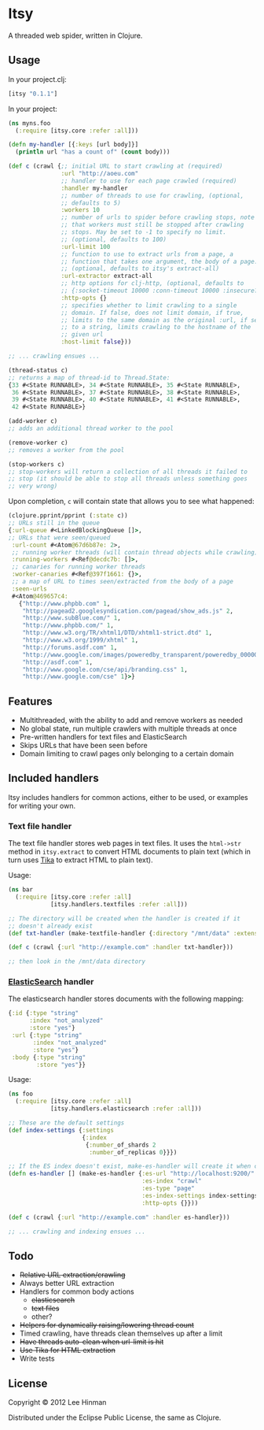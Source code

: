 # Itsy

A threaded web spider, written in Clojure.

## Usage

In your project.clj:

```clojure
[itsy "0.1.1"]
```

In your project:

```clojure
(ns myns.foo
  (:require [itsy.core :refer :all]))

(defn my-handler [{:keys [url body]}]
  (println url "has a count of" (count body)))

(def c (crawl {;; initial URL to start crawling at (required)
               :url "http://aoeu.com"
               ;; handler to use for each page crawled (required)
               :handler my-handler
               ;; number of threads to use for crawling, (optional,
               ;; defaults to 5)
               :workers 10
               ;; number of urls to spider before crawling stops, note
               ;; that workers must still be stopped after crawling
               ;; stops. May be set to -1 to specify no limit.
               ;; (optional, defaults to 100)
               :url-limit 100
               ;; function to use to extract urls from a page, a
               ;; function that takes one argument, the body of a page.
               ;; (optional, defaults to itsy's extract-all)
               :url-extractor extract-all
               ;; http options for clj-http, (optional, defaults to
               ;; {:socket-timeout 10000 :conn-timeout 10000 :insecure? true})
               :http-opts {}
               ;; specifies whether to limit crawling to a single
               ;; domain. If false, does not limit domain, if true,
               ;; limits to the same domain as the original :url, if set
               ;; to a string, limits crawling to the hostname of the
               ;; given url
               :host-limit false}))

;; ... crawling ensues ...

(thread-status c)
;; returns a map of thread-id to Thread.State:
{33 #<State RUNNABLE>, 34 #<State RUNNABLE>, 35 #<State RUNNABLE>,
 36 #<State RUNNABLE>, 37 #<State RUNNABLE>, 38 #<State RUNNABLE>,
 39 #<State RUNNABLE>, 40 #<State RUNNABLE>, 41 #<State RUNNABLE>,
 42 #<State RUNNABLE>}

(add-worker c)
;; adds an additional thread worker to the pool

(remove-worker c)
;; removes a worker from the pool

(stop-workers c)
;; stop-workers will return a collection of all threads it failed to
;; stop (it should be able to stop all threads unless something goes
;; very wrong)
```

Upon completion, `c` will contain state that allows you to see what
happened:

```clojure
(clojure.pprint/pprint (:state c))
;; URLs still in the queue
{:url-queue #<LinkedBlockingQueue []>,
;; URLs that were seen/queued
 :url-count #<Atom@67d6b87e: 2>,
 ;; running worker threads (will contain thread objects while crawling)
 :running-workers #<Ref@decdc7b: []>,
 ;; canaries for running worker threads
 :worker-canaries #<Ref@397f1661: {}>,
 ;; a map of URL to times seen/extracted from the body of a page
 :seen-urls
 #<Atom@469657c4:
   {"http://www.phpbb.com" 1,
    "http://pagead2.googlesyndication.com/pagead/show_ads.js" 2,
    "http://www.subBlue.com/" 1,
    "http://www.phpbb.com/" 1,
    "http://www.w3.org/TR/xhtml1/DTD/xhtml1-strict.dtd" 1,
    "http://www.w3.org/1999/xhtml" 1,
    "http://forums.asdf.com" 1,
    "http://www.google.com/images/poweredby_transparent/poweredby_000000.gif" 1,
    "http://asdf.com" 1,
    "http://www.google.com/cse/api/branding.css" 1,
    "http://www.google.com/cse" 1}>}
```

## Features
- Multithreaded, with the ability to add and remove workers as needed
- No global state, run multiple crawlers with multiple threads at once
- Pre-written handlers for text files and ElasticSearch
- Skips URLs that have been seen before
- Domain limiting to crawl pages only belonging to a certain domain

## Included handlers

Itsy includes handlers for common actions, either to be used, or
examples for writing your own.

### Text file handler

The text file handler stores web pages in text files. It uses the
`html->str` method in `itsy.extract` to convert HTML documents to
plain text (which in turn uses [Tika](http://tika.apache.org) to
extract HTML to plain text).

Usage:

```clojure
(ns bar
  (:require [itsy.core :refer :all]
            [itsy.handlers.textfiles :refer :all]))

;; The directory will be created when the handler is created if it
;; doesn't already exist
(def txt-handler (make-textfile-handler {:directory "/mnt/data" :extension ".txt"}))

(def c (crawl {:url "http://example.com" :handler txt-handler}))

;; then look in the /mnt/data directory
```

### [ElasticSearch](http://elasticsearch.org) handler

The elasticsearch handler stores documents with the following mapping:

```clojure
{:id {:type "string"
      :index "not_analyzed"
      :store "yes"}
 :url {:type "string"
       :index "not_analyzed"
       :store "yes"}
 :body {:type "string"
        :store "yes"}}
```

Usage:

```clojure
(ns foo
  (:require [itsy.core :refer :all]
            [itsy.handlers.elasticsearch :refer :all]))

;; These are the default settings
(def index-settings {:settings
                     {:index
                      {:number_of_shards 2
                       :number_of_replicas 0}}})

;; If the ES index doesn't exist, make-es-handler will create it when called.
(defn es-handler [] (make-es-handler {:es-url "http://localhost:9200/"
                                      :es-index "crawl"
                                      :es-type "page"
                                      :es-index-settings index-settings
                                      :http-opts {}}))

(def c (crawl {:url "http://example.com" :handler es-handler}))

;; ... crawling and indexing ensues ...
```


## Todo

- <del>Relative URL extraction/crawling</del>
- Always better URL extraction
- Handlers for common body actions
  - <del>elasticsearch</del>
  - <del>text files</del>
  - other?
- <del>Helpers for dynamically raising/lowering thread count</del>
- Timed crawling, have threads clean themselves up after a limit
- <del>Have threads auto-clean when url-limit is hit</del>
- <del>Use Tika for HTML extraction</del>
- Write tests

## License

Copyright © 2012 Lee Hinman

Distributed under the Eclipse Public License, the same as Clojure.
